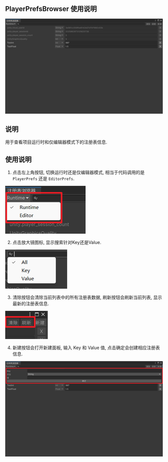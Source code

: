 PlayerPrefsBrowser 使用说明
---
![img_1.png](../images/PlayerPrefsBrowser/img_1.png)

## 说明

用于查看项目运行时和仅编辑器模式下的注册表信息.

## 使用说明

1. 点击左上角按钮, 切换运行时还是仅编辑器模式, 相当于代码调用的是 `PlayerPrefs` 还是 `EditorPrefs`.

![img_2.png](../images/PlayerPrefsBrowser/img_2.png)

2. 点击放大镜图标, 显示搜索针对Key还是Value.

![img_3.png](../images/PlayerPrefsBrowser/img_3.png)

3. 清除按钮会清除当前列表中的所有注册表数据, 刷新按钮会刷新当前列表, 显示最新的注册表信息.

![img_4.png](../images/PlayerPrefsBrowser/img_4.png)

4. 新建按钮会打开新建面板, 输入 Key 和 Value 值, 点击确定会创建相应注册表信息.

![img_5.png](../images/PlayerPrefsBrowser/img_5.png)